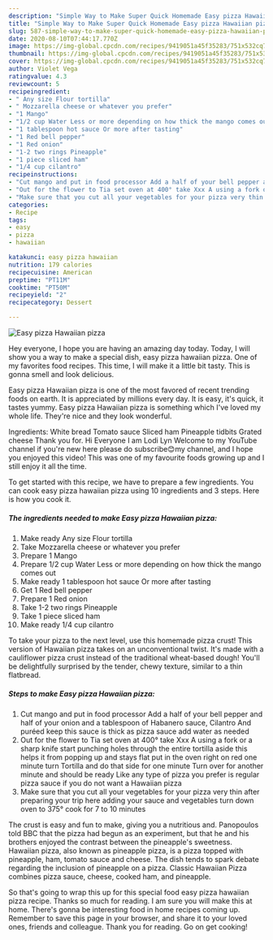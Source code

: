 ```yaml
---
description: "Simple Way to Make Super Quick Homemade Easy pizza Hawaiian pizza"
title: "Simple Way to Make Super Quick Homemade Easy pizza Hawaiian pizza"
slug: 587-simple-way-to-make-super-quick-homemade-easy-pizza-hawaiian-pizza
date: 2020-08-10T07:44:17.770Z
image: https://img-global.cpcdn.com/recipes/9419051a45f35283/751x532cq70/easy-pizza-hawaiian-pizza-recipe-main-photo.jpg
thumbnail: https://img-global.cpcdn.com/recipes/9419051a45f35283/751x532cq70/easy-pizza-hawaiian-pizza-recipe-main-photo.jpg
cover: https://img-global.cpcdn.com/recipes/9419051a45f35283/751x532cq70/easy-pizza-hawaiian-pizza-recipe-main-photo.jpg
author: Violet Vega
ratingvalue: 4.3
reviewcount: 5
recipeingredient:
- " Any size Flour tortilla"
- " Mozzarella cheese or whatever you prefer"
- "1 Mango"
- "1/2 cup Water Less or more depending on how thick the mango comes out"
- "1 tablespoon hot sauce Or more after tasting"
- "1 Red bell pepper"
- "1 Red onion"
- "1-2 two rings Pineapple"
- "1 piece sliced ham"
- "1/4 cup cilantro"
recipeinstructions:
- "Cut mango and put in food processor Add a half of your bell pepper and half of your onion and a tablespoon of Habanero sauce, Cilantro And puréed keep this sauce is thick as pizza sauce add water as needed"
- "Out for the flower to Tia set oven at 400° take Xxx A using a fork or a sharp knife start punching holes through the entire tortilla aside this helps it from popping up and stays flat put in the oven right on red one minute turn Tortilla and do that side for one minute Turn over for another minute and should be ready Like any type of pizza you prefer is regular pizza sauce if you do not want a Hawaiian pizza"
- "Make sure that you cut all your vegetables for your pizza very thin after preparing your trip here adding your sauce and vegetables turn down oven to 375° cook for 7 to 10 minutes"
categories:
- Recipe
tags:
- easy
- pizza
- hawaiian

katakunci: easy pizza hawaiian 
nutrition: 179 calories
recipecuisine: American
preptime: "PT11M"
cooktime: "PT50M"
recipeyield: "2"
recipecategory: Dessert

---
```



![Easy pizza Hawaiian pizza](https://img-global.cpcdn.com/recipes/9419051a45f35283/751x532cq70/easy-pizza-hawaiian-pizza-recipe-main-photo.jpg)

Hey everyone, I hope you are having an amazing day today. Today, I will show you a way to make a special dish, easy pizza hawaiian pizza. One of my favorites food recipes. This time, I will make it a little bit tasty. This is gonna smell and look delicious.

Easy pizza Hawaiian pizza is one of the most favored of recent trending foods on earth. It is appreciated by millions every day. It is easy, it's quick, it tastes yummy. Easy pizza Hawaiian pizza is something which I've loved my whole life. They're nice and they look wonderful.

Ingredients: White bread Tomato sauce Sliced ham Pineapple tidbits Grated cheese Thank you for. Hi Everyone I am Lodi Lyn Welcome to my YouTube channel if you&#39;re new here please do subscribe😊my channel, and I hope you enjoyed this video! This was one of my favourite foods growing up and I still enjoy it all the time.


To get started with this recipe, we have to prepare a few ingredients. You can cook easy pizza hawaiian pizza using 10 ingredients and 3 steps. Here is how you cook it.

<!--inarticleads1-->

##### The ingredients needed to make Easy pizza Hawaiian pizza:

1. Make ready  Any size Flour tortilla
1. Take  Mozzarella cheese or whatever you prefer
1. Prepare 1 Mango
1. Prepare 1/2 cup Water Less or more depending on how thick the mango comes out
1. Make ready 1 tablespoon hot sauce Or more after tasting
1. Get 1 Red bell pepper
1. Prepare 1 Red onion
1. Take 1-2 two rings Pineapple
1. Take 1 piece sliced ham
1. Make ready 1/4 cup cilantro


To take your pizza to the next level, use this homemade pizza crust! This version of Hawaiian pizza takes on an unconventional twist. It&#39;s made with a cauliflower pizza crust instead of the traditional wheat-based dough! You&#39;ll be delightfully surprised by the tender, chewy texture, similar to a thin flatbread. 

<!--inarticleads2-->

##### Steps to make Easy pizza Hawaiian pizza:

1. Cut mango and put in food processor Add a half of your bell pepper and half of your onion and a tablespoon of Habanero sauce, Cilantro And puréed keep this sauce is thick as pizza sauce add water as needed
1. Out for the flower to Tia set oven at 400° take Xxx A using a fork or a sharp knife start punching holes through the entire tortilla aside this helps it from popping up and stays flat put in the oven right on red one minute turn Tortilla and do that side for one minute Turn over for another minute and should be ready Like any type of pizza you prefer is regular pizza sauce if you do not want a Hawaiian pizza
1. Make sure that you cut all your vegetables for your pizza very thin after preparing your trip here adding your sauce and vegetables turn down oven to 375° cook for 7 to 10 minutes


The crust is easy and fun to make, giving you a nutritious and. Panopoulos told BBC that the pizza had begun as an experiment, but that he and his brothers enjoyed the contrast between the pineapple&#39;s sweetness. Hawaiian pizza, also known as pineapple pizza, is a pizza topped with pineapple, ham, tomato sauce and cheese. The dish tends to spark debate regarding the inclusion of pineapple on a pizza. Classic Hawaiian Pizza combines pizza sauce, cheese, cooked ham, and pineapple. 

So that's going to wrap this up for this special food easy pizza hawaiian pizza recipe. Thanks so much for reading. I am sure you will make this at home. There's gonna be interesting food in home recipes coming up. Remember to save this page in your browser, and share it to your loved ones, friends and colleague. Thank you for reading. Go on get cooking!

